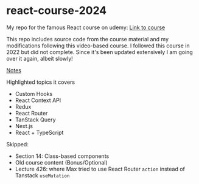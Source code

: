 # react-course-2024

My repo for the famous React course on udemy: [Link to course](https://www.udemy.com/course/react-the-complete-guide-incl-redux/)

This repo includes source code from the course material and my modifications following this video-based course. I followed this course in 2022 but did not complete. Since it's been updated extensively I am going over it again, albeit slowly!

[Notes](/notes.md)

Highlighted topics it covers

- Custom Hooks
- React Context API
- Redux
- React Router
- TanStack Query
- Next.js
- React + TypeScript

Skipped:

- Section 14: Class-based components
- Old course content (Bonus/Optional)
- Lecture 426: where Max tried to use React Router `action` instead of Tanstack `useMutation`
